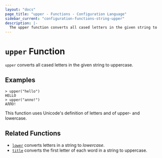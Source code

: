 ```yaml
---
layout: "docs"
page_title: "upper - Functions - Configuration Language"
sidebar_current: "configuration-functions-string-upper"
description: |-
  The upper function converts all cased letters in the given string to uppercase.
---
```


# `upper` Function


`upper` converts all cased letters in the given string to uppercase.

## Examples

```
> upper("hello")
HELLO
> upper("алло!")
АЛЛО!
```

This function uses Unicode's definition of letters and of upper- and lowercase.

## Related Functions

* [`lower`](./lower.html) converts letters in a string to _lowercase_.
* [`title`](./title.html) converts the first letter of each word in a string to uppercase.
